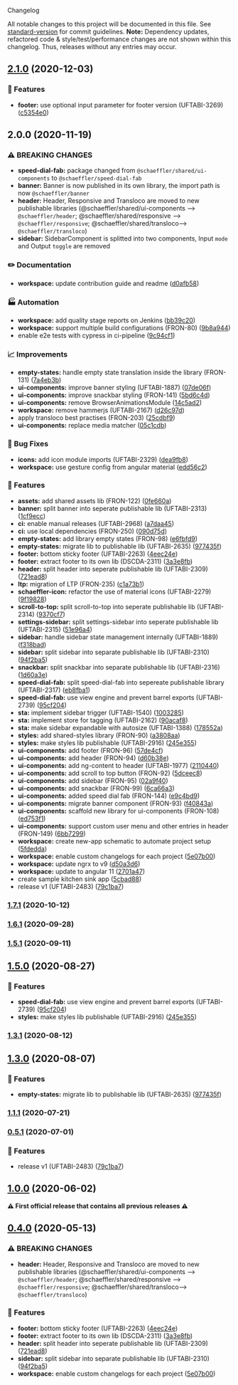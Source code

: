  Changelog

All notable changes to this project will be documented in this file. See [standard-version](https://github.com/conventional-changelog/standard-version) for commit guidelines.
**Note:** Dependency updates, refactored code & style/test/performance changes are not shown within this changelog. Thus, releases without any entries may occur.

## [2.1.0](///compare/kitchen-sink-v2.1.0...kitchen-sink-v2.0.0) (2020-12-03)


### 🎸 Features

* **footer:** use optional input parameter for footer version (UFTABI-3269) ([c5354e0](///commit/c5354e0f3ccdd4ed10ec0613b685f07b254b1997))

## 2.0.0 (2020-11-19)


### ⚠ BREAKING CHANGES

* **speed-dial-fab:** package changed from `@schaeffler/shared/ui-components` to `@schaeffler/speed-dial-fab`
* **banner:** Banner is now published in its own library, the import path is now `@schaeffler/banner`
* **header:** Header, Responsive and Transloco are moved to new publishable libraries (@schaeffler/shared/ui-components --> `@schaeffler/header`; @schaeffler/shared/responsive --> `@schaeffler/responsive`; @schaeffler/shared/transloco--> `@schaeffler/transloco`)
* **sidebar:** SidebarComponent is splitted into two components, Input `mode` and Output `toggle` are removed

### ✏️ Documentation

* **workspace:** update contribution guide and readme ([d0afb58](///commit/d0afb5853e6def67d8975b84462b250d7beba95d))


### 🏭 Automation

* **workspace:** add quality stage reports on Jenkins ([bb39c20](///commit/bb39c200d5340c0b7aa37cf72f0126ef9955b67c))
* **workspace:** support multiple build configurations (FRON-80) ([9b8a944](///commit/9b8a944400c0bc012cff1fa07b42d51778a162a8))
* enable e2e tests with cypress in ci-pipeline ([9c94cf1](///commit/9c94cf19962706a35eca7941bf4f8900dc4969de))


### 📈 Improvements

* **empty-states:** handle empty state translation inside the library (FRON-131) ([7a4eb3b](///commit/7a4eb3b4e2d4420ca0590a160e8ee15db1e9ce77))
* **ui-components:** improve banner styling (UFTABI-1887) ([07de06f](///commit/07de06f7aefc3d98b6a8814f8c77d9066bbc3459))
* **ui-components:** improve snackbar styling (FRON-141) ([5bd6c4d](///commit/5bd6c4d1e4ae9db253fad5fd27242a2126a0569b))
* **ui-components:** remove BrowserAnimationsModule ([14c5ad2](///commit/14c5ad2014529b3d6f4e1280572b179e6a6e212a))
* **workspace:** remove hammerjs (UFTABI-2167) ([d26c97d](///commit/d26c97d61141d55d330e34ace1f4de667cb300f1))
* apply transloco best practises (FRON-203) ([25cdbf9](///commit/25cdbf9f2adfea70de9e12ecdaceaf3bba3e2f1b))
* **ui-components:** replace media matcher ([05c1cdb](///commit/05c1cdb9ea377f417178c84cf57c22458f3f1a02))


### 🐛 Bug Fixes

* **icons:** add icon module imports (UFTABI-2329) ([dea9fb8](///commit/dea9fb8c1b3ad22b1850a23caff0e1cfaf54eb75))
* **workspace:** use gesture config from angular material ([edd56c2](///commit/edd56c2d6a87e7af84003ffb8e295a191d66e45e))


### 🎸 Features

* **assets:** add shared assets lib (FRON-122) ([0fe660a](///commit/0fe660a0d5b316c40b28b91706d29deb519b9268))
* **banner:** split banner into seperate publishable lib (UFTABI-2313) ([1cf9ecc](///commit/1cf9ecce8a2af98526795201b7e4c68adb04cf90))
* **ci:** enable manual releases (UFTABI-2968) ([a7daa45](///commit/a7daa45700b798bae3340e87400c92288d4dd84b))
* **ci:** use local dependencies (FRON-250) ([090d75d](///commit/090d75db02f490f6c8c5cf05ae341c947b0a87e3))
* **empty-states:** add library empty states (FRON-98) ([e6fbfd9](///commit/e6fbfd9b87954d1925ea5267e7e6e80fbd375b5f))
* **empty-states:** migrate lib to publishable lib (UFTABI-2635) ([977435f](///commit/977435f2481c68dcb842cbe3f3aaa93302e0175d))
* **footer:** bottom sticky footer (UFTABI-2263) ([4eec24e](///commit/4eec24e73bc931bac85a311293420745048ad82a))
* **footer:** extract footer to its own lib (DSCDA-2311) ([3a3e8fb](///commit/3a3e8fb00f23a065dfe021de09205ec6d408b0b8))
* **header:** split header into seperate publishable lib (UFTABI-2309) ([721ead8](///commit/721ead8681c9ce017e6ff939911dc31d449831f7))
* **ltp:** migration of LTP (FRON-235) ([c1a73b1](///commit/c1a73b18354f19b4e5036e7e7e241b0a5858703c))
* **schaeffler-icon:** refactor the use of material icons (UFTABI-2279) ([9f19828](///commit/9f198288f7a07abd222a252adc12b38fd8b46335))
* **scroll-to-top:** split scroll-to-top into seperate publishable lib (UFTABI-2314) ([9370cf7](///commit/9370cf7813a82599ec90837bc6171b557520728c))
* **settings-sidebar:** split settings-sidebar into seperate publishable lib (UFTABI-2315) ([51e96a4](///commit/51e96a4bc78f1efff19aa1c6bee26e7d8150745b))
* **sidebar:** handle sidebar state management internally (UFTABI-1889) ([f318bad](///commit/f318bad6889dcd2ae9876111877dc8f3b12093a8))
* **sidebar:** split sidebar into separate publishable lib (UFTABI-2310) ([94f2ba5](///commit/94f2ba5421d4d12af18cb0efe25fe52fbd6893c0))
* **snackbar:** split snackbar into separate publishable lib (UFTABI-2316) ([1d60a3e](///commit/1d60a3e1e7d14c162360e745b48b5c90983fae5f))
* **speed-dial-fab:** split speed-dial-fab into sepereate publishable library (UFTABI-2317) ([eb8fba1](///commit/eb8fba1cd4856dc3e6319368c694b2d3ac33cd26))
* **speed-dial-fab:** use view engine and prevent barrel exports (UFTABI-2739) ([95cf204](///commit/95cf204f4d7420cd366f7453da41a3c98946df59))
* **sta:** implement sidebar trigger (UFTABI-1540) ([1003285](///commit/1003285acd92cd777949b93d699da4ce07fa562b))
* **sta:** implement store for tagging (UFTABI-2162) ([90acaf8](///commit/90acaf8271f182dce86bdb829655d0b289246842))
* **sta:** make sidebar expandable with autosize (UFTABI-1388) ([178552a](///commit/178552a1cadc614aed8840dd05fb367e60b5b47e))
* **styles:** add shared-styles library (FRON-90) ([a3808aa](///commit/a3808aac7ab67bb9a0ab4037198016f572493cc7))
* **styles:** make styles lib publishable (UFTABI-2916) ([245e355](///commit/245e355c6de4dafff18bdf03301074adb41669c3))
* **ui-components:** add footer (FRON-96) ([57de4cf](///commit/57de4cf022d39c038c4ba3d0237f44ad8b5e1533))
* **ui-components:** add header (FRON-94) ([d60b38e](///commit/d60b38ebc1b28bfc4170b010ac104731e05e18bc))
* **ui-components:** add ng-content to header (UFTABI-1977) ([2110440](///commit/211044004d305245433d53faff9b0f791f13eafe))
* **ui-components:** add scroll to top button (FRON-92) ([5dceec8](///commit/5dceec83ced121fe8c678352d3a74092400cfce4))
* **ui-components:** add sidebar (FRON-95) ([02a9f40](///commit/02a9f400718985946a3970153c28defd028393fa))
* **ui-components:** add snackbar (FRON-99) ([6ca66a3](///commit/6ca66a32324928f44a32743cb1f6c55f98f77f4f))
* **ui-components:** added speed dial fab (FRON-144) ([e9c4bd9](///commit/e9c4bd908d6fe0d6b39d58b21de0672524237f19))
* **ui-components:** migrate banner component (FRON-93) ([f40843a](///commit/f40843a25fa471298b775beaaf133fafb4b4106f))
* **ui-components:** scaffold new library for ui-components (FRON-108) ([ed753f1](///commit/ed753f1d2a667080c30bdd5f4d6276c57e03281a))
* **ui-components:** support custom user menu and other entries in header (FRON-149) ([6bb7299](///commit/6bb7299d185440d544d60cb68d86cf0feb5f5e50))
* **workspace:** create new-app schematic to automate project setup ([5fdedda](///commit/5fdeddabe3927d89263aaa96e51d766edd44ede7))
* **workspace:** enable custom changelogs for each project ([5e07b00](///commit/5e07b0064e287f9c8f5187b96617c9f685089052))
* **workspace:** update ngrx to v9 ([d50a3d6](///commit/d50a3d6d684cde154a0c0057d55c8a34b1404ee1))
* **workspace:** update to angular 11 ([2701a47](///commit/2701a47e42d4740cb0efd5671a1e3e5694d2f347))
* create sample kitchen sink app ([5cbad88](///commit/5cbad88b311a1326b69cd3c2b851f5271173396f))
* release v1 (UFTABI-2483) ([79c1ba7](///commit/79c1ba7c6c1af8ccd909083d91fffbe0ae017ebb))

### [1.7.1](https://gitlab.schaeffler.com/frontend-schaeffler/schaeffler-frontend/compare/v1.7.0...v1.7.1) (2020-10-12)

### [1.6.1](https://gitlab.schaeffler.com/frontend-schaeffler/schaeffler-frontend/compare/v1.6.0...v1.6.1) (2020-09-28)

### [1.5.1](https://gitlab.schaeffler.com/frontend-schaeffler/schaeffler-frontend/compare/v1.5.0...v1.5.1) (2020-09-11)

## [1.5.0](https://gitlab.schaeffler.com/frontend-schaeffler/schaeffler-frontend/compare/v1.4.0...v1.5.0) (2020-08-27)


### 🎸 Features

* **speed-dial-fab:** use view engine and prevent barrel exports (UFTABI-2739) ([95cf204](https://gitlab.schaeffler.com/frontend-schaeffler/schaeffler-frontend/commit/95cf204f4d7420cd366f7453da41a3c98946df59))
* **styles:** make styles lib publishable (UFTABI-2916) ([245e355](https://gitlab.schaeffler.com/frontend-schaeffler/schaeffler-frontend/commit/245e355c6de4dafff18bdf03301074adb41669c3))

### [1.3.1](https://gitlab.schaeffler.com/frontend-schaeffler/schaeffler-frontend/compare/v1.3.0...v1.3.1) (2020-08-12)

## [1.3.0](https://gitlab.schaeffler.com/frontend-schaeffler/schaeffler-frontend/compare/v1.2.0...v1.3.0) (2020-08-07)


### 🎸 Features

* **empty-states:** migrate lib to publishable lib (UFTABI-2635) ([977435f](https://gitlab.schaeffler.com/frontend-schaeffler/schaeffler-frontend/commit/977435f2481c68dcb842cbe3f3aaa93302e0175d))

### [1.1.1](https://gitlab.schaeffler.com/frontend-schaeffler/schaeffler-frontend/compare/v1.1.0...v1.1.1) (2020-07-21)

### [0.5.1](https://gitlab.schaeffler.com/frontend-schaeffler/schaeffler-frontend/compare/v0.5.0...v0.5.1) (2020-07-01)


### 🎸 Features

* release v1 (UFTABI-2483) ([79c1ba7](https://gitlab.schaeffler.com/frontend-schaeffler/schaeffler-frontend/commit/79c1ba7c6c1af8ccd909083d91fffbe0ae017ebb))

## [1.0.0](https://gitlab.schaeffler.com/frontend-schaeffler/schaeffler-frontend/compare/v0.5.0...v1.0.0) (2020-06-02)

**⚠ First official release that contains all previous releases ⚠**

## [0.4.0](https://gitlab.schaeffler.com/frontend-schaeffler/schaeffler-frontend/compare/v0.3.0...v0.4.0) (2020-05-13)


### ⚠ BREAKING CHANGES

* **header:** Header, Responsive and Transloco are moved to new publishable libraries (@schaeffler/shared/ui-components --> `@schaeffler/header`; @schaeffler/shared/responsive --> `@schaeffler/responsive`; @schaeffler/shared/transloco--> `@schaeffler/transloco`)

### 🎸 Features

* **footer:** bottom sticky footer (UFTABI-2263) ([4eec24e](https://gitlab.schaeffler.com/frontend-schaeffler/schaeffler-frontend/commit/4eec24e73bc931bac85a311293420745048ad82a))
* **footer:** extract footer to its own lib (DSCDA-2311) ([3a3e8fb](https://gitlab.schaeffler.com/frontend-schaeffler/schaeffler-frontend/commit/3a3e8fb00f23a065dfe021de09205ec6d408b0b8))
* **header:** split header into seperate publishable lib (UFTABI-2309) ([721ead8](https://gitlab.schaeffler.com/frontend-schaeffler/schaeffler-frontend/commit/721ead8681c9ce017e6ff939911dc31d449831f7))
* **sidebar:** split sidebar into separate publishable lib (UFTABI-2310) ([94f2ba5](https://gitlab.schaeffler.com/frontend-schaeffler/schaeffler-frontend/commit/94f2ba5421d4d12af18cb0efe25fe52fbd6893c0))
* **workspace:** enable custom changelogs for each project ([5e07b00](https://gitlab.schaeffler.com/frontend-schaeffler/schaeffler-frontend/commit/5e07b0064e287f9c8f5187b96617c9f685089052))
